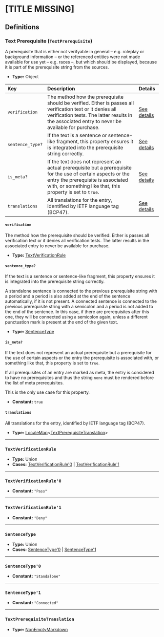 # [TITLE MISSING]

## Definitions

### <a name="TextPrerequisite"></a> Text Prerequisite (`TextPrerequisite`)

A prerequisite that is either not verifyable in general – e.g. roleplay or background information – or the referenced entities were not made available for use yet – e.g. races –, but which should be displayed, because it is part of the prerequisite string from the sources.

- **Type:** Object

Key | Description | Details
:-- | :-- | :--
`verification` | The method how the prerequisite should be verified. Either is passes all verification text or it denies all verification tests. The latter results in the associated entry to never be available for purchase. | <a href="#TextPrerequisite/verification">See details</a>
`sentence_type?` | If the text is a sentence or sentence-like fragment, this property ensures it is integrated into the prerequisite string correctly. | <a href="#TextPrerequisite/sentence_type">See details</a>
`is_meta?` | If the text does not represent an actual prerequisite but a prerequisite for the use of certain aspects or the entry the prerequisite is associated with, or something like that, this property is set to `true`. | <a href="#TextPrerequisite/is_meta">See details</a>
`translations` | All translations for the entry, identified by IETF language tag (BCP47). | <a href="#TextPrerequisite/translations">See details</a>

#### <a name="TextPrerequisite/verification"></a> `verification`

The method how the prerequisite should be verified. Either is passes all verification text or it denies all verification tests. The latter results in the associated entry to never be available for purchase.

- **Type:** <a href="#TextVerificationRule">TextVerificationRule</a>

#### <a name="TextPrerequisite/sentence_type"></a> `sentence_type?`

If the text is a sentence or sentence-like fragment, this property ensures it is integrated into the prerequisite string correctly.

A standalone sentence is connected to the previous prerequisite string with a period and a period is also added at the end of the sentence automatically, if it is not present. A connected sentence is connected to the previous prerequisite string with a semicolon and a period is not added to the end of the sentence. In this case, if there are prerequisites after this one, they will be connected using a semicolon again, unless a different punctuation mark is present at the end of the given text.

- **Type:** <a href="#SentenceType">SentenceType</a>

#### <a name="TextPrerequisite/is_meta"></a> `is_meta?`

If the text does not represent an actual prerequisite but a prerequisite for the use of certain aspects or the entry the prerequisite is associated with, or something like that, this property is set to `true`.

If all prerequisites of an entry are marked as meta, the entry is considered to have no prerequisites and thus the string `none` must be rendered before the list of meta prerequisites.

This is the only use case for this property.

- **Constant:** `true`

#### <a name="TextPrerequisite/translations"></a> `translations`

All translations for the entry, identified by IETF language tag (BCP47).

- **Type:** <a href="../../_LocaleMap.md#LocaleMap">LocaleMap</a>&lt;<a href="#TextPrerequisiteTranslation">TextPrerequisiteTranslation</a>&gt;

---

### <a name="TextVerificationRule"></a> `TextVerificationRule`

- **Type:** Union
- **Cases:** <a href="#TextVerificationRule'0">TextVerificationRule'0</a> | <a href="#TextVerificationRule'1">TextVerificationRule'1</a>

---

### <a name="TextVerificationRule'0"></a> `TextVerificationRule'0`

- **Constant:** `"Pass"`

---

### <a name="TextVerificationRule'1"></a> `TextVerificationRule'1`

- **Constant:** `"Deny"`

---

### <a name="SentenceType"></a> `SentenceType`

- **Type:** Union
- **Cases:** <a href="#SentenceType'0">SentenceType'0</a> | <a href="#SentenceType'1">SentenceType'1</a>

---

### <a name="SentenceType'0"></a> `SentenceType'0`

- **Constant:** `"Standalone"`

---

### <a name="SentenceType'1"></a> `SentenceType'1`

- **Constant:** `"Connected"`

---

### <a name="TextPrerequisiteTranslation"></a> `TextPrerequisiteTranslation`

- **Type:** <a href="../../_NonEmptyString.md#NonEmptyMarkdown">NonEmptyMarkdown</a>
